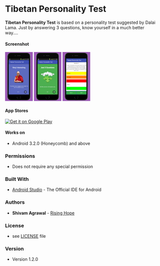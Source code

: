 Tibetan Personality Test
======
**Tibetan Personality Test** is based on a personality test suggested by Dalai Lama. Just by answering 3 questions, know yourself in a much better way....

#### Screenshot

<img src="images/screenshot_1.png" width="18%"></img> 
<img src="images/screenshot_2.png" width="18%"></img> 
<img src="images/screenshot_3.png" width="18%"></img>

#### App Stores
<!-- edit this image location -->
[![Get it on Google Play](https://raw.github.com/repat/README-template/master/googleplay.png)](https://play.google.com/store/apps/details?id=com.tree.test.tibetan)

#### Works on
* Android 3.2.0 (Honeycomb) and above

### Permissions
* Does not require any special permission

### Built With

* [Android Studio](https://developer.android.com/studio/index.html) - The Official IDE for Android

### Authors

* **Shivam Agrawal** - [Rising Hope](http://risinghopeapps.weebly.com/)

### License 
* see [LICENSE](https://github.com/username/appname/blob/master/LICENSE.md) file

### Version 
* Version 1.2.0
